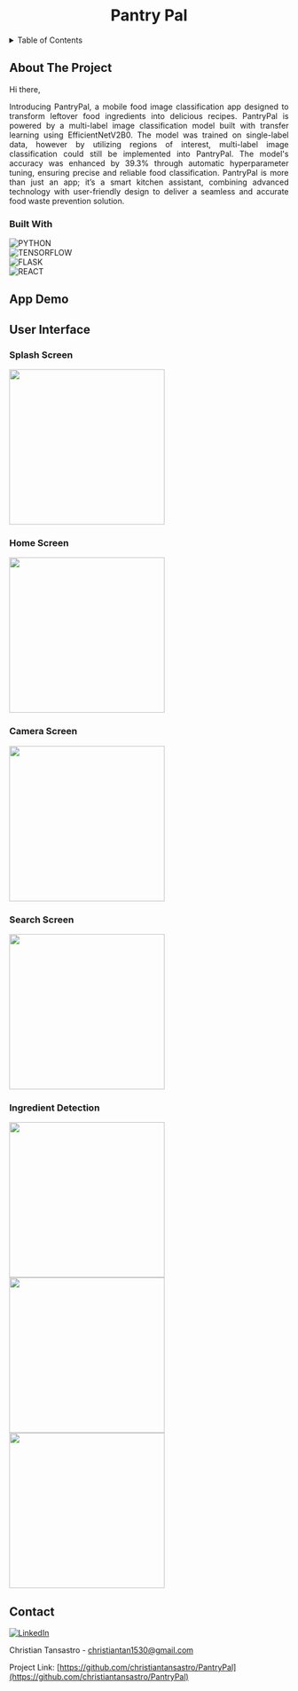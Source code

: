 <h1 align="center"> Pantry Pal </h1>  

<!-- TABLE OF CONTENTS -->
<details>
  <summary>Table of Contents</summary>
  <ol>
    <li>
      <a href="#about-the-project">About The Project</a>
      <ul>
        <li><a href="#built-with">Built With</a></li>
      </ul>
    </li>
    <li><a href="#app-demo">App Demo</a></li>
    <li><a href="#user-interface">User Inteface</a></li>
    <li><a href="#contact">Contact</a></li>
  </ol>
</details>

<!-- ABOUT THE PROJECT -->
## About The Project

<div align="justify"> 
  
Hi there,

Introducing PantryPal, a mobile food image classification app designed to transform leftover food ingredients into delicious recipes. PantryPal is powered by a multi-label image classification model built with transfer learning using EfficientNetV2B0. The model was trained on single-label data, however by utilizing regions of interest, multi-label image classification could still be implemented into PantryPal. The model's accuracy was enhanced by 39.3% through automatic hyperparameter tuning, ensuring precise and reliable food classification. PantryPal is more than just an app; it’s a smart kitchen assistant, combining advanced technology with user-friendly design to deliver a seamless and accurate food waste prevention solution.

</div>

### Built With

![PYTHON][python-shield]
<br/>
![TENSORFLOW][tensorflow-shield]
<br/>
![FLASK][flask-shield]
<br/>
![REACT][react-shield]

## App Demo

## User Interface

### Splash Screen
<img src="https://github.com/christiantansastro/PantryPal/assets/137610891/531ba31a-81f1-48ac-9219-c8482400e145" width="280">

### Home Screen
<img src="https://github.com/christiantansastro/PantryPal/assets/137610891/48bfac82-775f-4221-9a67-08166b996251" width="280">

### Camera Screen
<img src="https://github.com/christiantansastro/PantryPal/assets/137610891/f2abc533-e231-44fe-8a9c-647cec1a45fe" width="280">

### Search Screen
<img src="https://github.com/christiantansastro/PantryPal/assets/137610891/d47a726e-6546-45c3-8968-00a96153e269" width="280">

### Ingredient Detection
<img src="https://github.com/christiantansastro/PantryPal/assets/137610891/8282ce67-9ed4-4f4b-9780-1c7e71d35e28" width="280">
<img src="https://github.com/christiantansastro/PantryPal/assets/137610891/6602ab4e-7c0b-4dc7-bb2e-f30c4065b274" width="280">
<img src="https://github.com/christiantansastro/PantryPal/assets/137610891/c8f055e2-cc44-4615-85cc-301f3aa82406" width="280">

<!-- CONTACT -->
## Contact

[![LinkedIn][linkedin-shield]][linkedin-url]

Christian Tansastro - christiantan1530@gmail.com

Project Link: [https://github.com/christiantansastro/PantryPal](https://github.com/christiantansastro/PantryPal)

[linkedin-shield]: https://img.shields.io/badge/LinkedIn-0077B5?style=for-the-badge&logo=linkedin&logoColor=white
[linkedin-url]: https://linkedin.com/in/christiantansastro
[python-shield]: https://img.shields.io/badge/python-3670A0?style=for-the-badge&logo=python&logoColor=ffdd54
[tensorflow-shield]: https://img.shields.io/badge/TensorFlow-%23FF6F00.svg?style=for-the-badge&logo=TensorFlow&logoColor=white
[flask-shield]: https://img.shields.io/badge/flask-%23000.svg?style=for-the-badge&logo=flask&logoColor=white
[react-shield]: https://img.shields.io/badge/react_native-%2320232a.svg?style=for-the-badge&logo=react&logoColor=%2361DAFB
